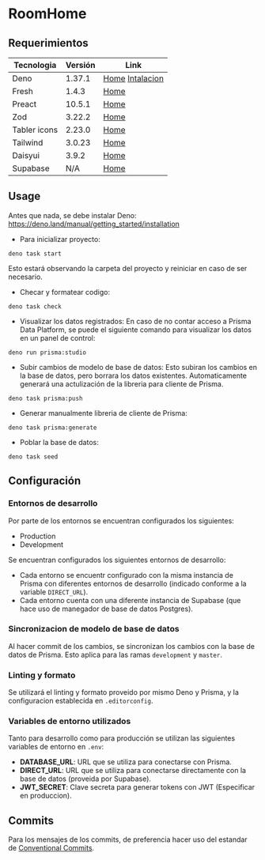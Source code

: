 # RoomHome

## Requerimientos

| Tecnologia | Versión | Link|
|-------------|---------|---|
|Deno|1.37.1 | [Home](https://deno.com/) [Intalacion](https://docs.deno.com/runtime/manual/getting_started/installation) |
| Fresh | 1.4.3 | [Home](https://fresh.deno.dev/) |
| Preact | 10.5.1 | [Home](https://preactjs.com/) |
| Zod | 3.22.2 | [Home](https://zod.dev/) |
| Tabler icons | 2.23.0 | [Home](https://tabler-icons.io/) |
| Tailwind | 3.0.23 | [Home](https://tailwindcss.com/) |
| Daisyui | 3.9.2 | [Home](https://daisyui.com/) |
| Supabase | N/A | [Home](https://supabase.com/) |

## Usage

Antes que nada, se debe instalar Deno: <https://deno.land/manual/getting_started/installation>

- Para inicializar proyecto:

```shell
deno task start
```

Esto estará observando la carpeta del proyecto y reiniciar en caso de ser necesario.

- Checar y formatear codigo:

```shell
deno task check
```

- Visualizar los datos registrados:
En caso de no contar acceso a Prisma Data Platform, se puede el siguiente comando para visualizar los datos en un panel de control:

```shell
deno run prisma:studio
```

- Subir cambios de modelo de base de datos:
Esto subiran los cambios en la base de datos, pero borrara los datos existentes. Automaticamente generará una actulización de la libreria para cliente de Prisma.

```shell
deno task prisma:push
```

- Generar manualmente libreria de cliente de Prisma:

```shell
deno task prisma:generate
```

- Poblar la base de datos:

```shell
deno task seed
```

## Configuración

### Entornos de desarrollo

Por parte de los entornos se encuentran configurados los siguientes:

- Production
- Development

Se encuentran configurados los siguientes entornos de desarrollo:

- Cada entorno se encuentr configurado con la misma instancia de Prisma con diferentes entornos de desarrollo (indicado conforme a la variable `DIRECT_URL`).
- Cada entorno cuenta con una diferente instancia de Supabase (que hace uso de manegador de base de datos Postgres).

### Sincronizacion de modelo de base de datos

Al hacer commit de los cambios, se sincronizan los cambios con la base de datos de Prisma. Esto aplica para las ramas `development` y `master`.

### Linting y formato

Se utilizará el linting y formato proveido por mismo Deno y Prisma, y la configuracion establecida en `.editorconfig`.

### Variables de entorno utilizados

Tanto para desarrollo como para producción se utilizan las siguientes variables de entorno en `.env`:

- **DATABASE_URL**: URL que se utiliza para conectarse con Prisma.
- **DIRECT_URL**: URL que se utiliza para conectarse directamente con la base de datos (proveida por Supabase).
- **JWT_SECRET**: Clave secreta para generar tokens con JWT (Especificar en produccion).

## Commits

Para los mensajes de los commits, de preferencia hacer uso del estandar de [Conventional Commits](https://www.conventionalcommits.org/en/v1.0.0/).
